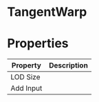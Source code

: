 # TangentWarp


# Properties


| Property | Description| 
| -------- | -----------|
| LOD Size |  |
| Add Input |  |





